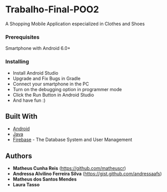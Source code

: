 # Trabalho-Final-POO2

A Shopping Mobile Application especialized in Clothes and Shoes

### Prerequisites

Smartphone with Android 6.0+

### Installing

* Install Android Studio
* Upgrade and Fix Bugs in Gradle
* Connect your smartphone in the PC 
* Turn on the debugging option in programmer mode
* Click the Run Button in Android Studio
* And have fun :)

## Built With

* [Android](https://developer.android.com/)
* [Java](https://www.java.com/)
* [Firebase](https://firebase.google.com/) - The Database System and User Management

## Authors

* **Matheus Cunha Reis** (https://github.com/matheuscr)
* **Andressa Alvilino Ferreira Silva** (https://gist.github.com/andressaafs)
* **Matheus dos Santos Mendes**
* **Laura Tasso**

